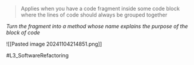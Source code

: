 > Applies when you have a code fragment inside some code block where the lines of code should always be grouped together

_Turn the fragment into a method whose name explains the purpose of the block of code_

![[Pasted image 20241104214851.png]]


#L3_SoftwareRefactoring 